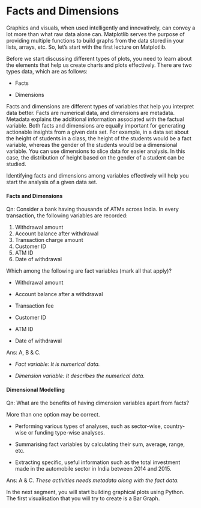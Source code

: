 # Facts and Dimensions

Graphics and visuals, when used intelligently and innovatively, can convey a lot more than what raw data alone can. Matplotlib serves the purpose of providing multiple functions to build graphs from the data stored in your lists, arrays, etc. So, let’s start with the first lecture on Matplotlib.

Before we start discussing different types of plots, you need to learn about the elements that help us create charts and plots effectively. There are two types data, which are as follows:

- Facts

- Dimensions

Facts and dimensions are different types of variables that help you interpret data better. Facts are numerical data, and dimensions are metadata. Metadata explains the additional information associated with the factual variable. Both facts and dimensions are equally important for generating actionable insights from a given data set. For example, in a data set about the height of students in a class, the height of the students would be a fact variable, whereas the gender of the students would be a dimensional variable. You can use dimensions to slice data for easier analysis. In this case, the distribution of height based on the gender of a student can be studied.

Identifying facts and dimensions among variables effectively will help you start the analysis of a given data set.

#### Facts and Dimensions

Qn: Consider a bank having thousands of ATMs across India. In every transaction, the following variables are recorded:

1. Withdrawal amount
2. Account balance after withdrawal
3. Transaction charge amount
4. Customer ID
5. ATM ID
6. Date of withdrawal

Which among the following are fact variables (mark all that apply)?

- Withdrawal amount

- Account balance after a withdrawal

- Transaction fee

- Customer ID

- ATM ID

- Date of withdrawal

Ans: A, B & C.

- *Fact variable: It is numerical data.*

- *Dimension variable: It describes the numerical data.*

#### Dimensional Modelling

Qn: What are the benefits of having dimension variables apart from facts?

More than one option may be correct.

- Performing various types of analyses, such as sector-wise, country-wise or funding type-wise analyses.

- Summarising fact variables by calculating their sum, average, range, etc.

- Extracting specific, useful information such as the total investment made in the automobile sector in India between 2014 and 2015.

Ans: A & C. *These activities needs metadata along with the fact data.*

In the next segment, you will start building graphical plots using Python. The first visualisation that you will try to create is a Bar Graph.
